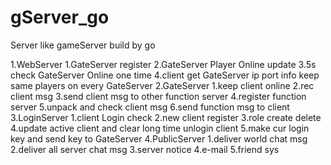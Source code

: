 # gServer_go
Server like gameServer build by go


1.WebServer
    1.GateServer register
    2.GateServer Player Online update
    3.5s check GateServer Online one time
    4.client get GateServer ip port info  keep same players on every GateServer
2.GateServer
    1.keep client online
    2.rec client msg
    3.send client msg to other function  server
    4.register function server
    5.unpack and check client msg
    6.send function msg to client
3.LoginServer
    1.client Login check 
    2.new client register
    3.role create delete
    4.update active client and clear long time unlogin client
    5.make cur login key and send key to GateServer
4.PublicServer
    1.deliver world chat msg
    2.deliver all server chat msg
    3.server notice
    4.e-mail
    5.friend sys 
